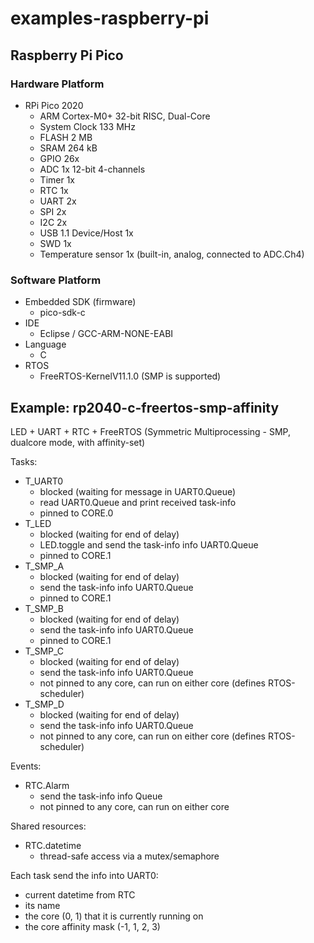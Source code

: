 # examples-raspberry-pi

## Raspberry Pi Pico

### Hardware Platform

- RPi Pico 2020
  - ARM Cortex-M0+ 32-bit RISC, Dual-Core
  - System Clock 133 MHz
  - FLASH 2 MB
  - SRAM 264 kB
  - GPIO 26x
  - ADC 1x 12-bit 4-channels
  - Timer 1x
  - RTC 1x
  - UART 2x
  - SPI 2x
  - I2C 2x
  - USB 1.1 Device/Host 1x
  - SWD 1x
  - Temperature sensor 1x (built-in, analog, connected to ADC.Ch4)

### Software Platform

- Embedded SDK (firmware)
  - pico-sdk-c
- IDE
  - Eclipse / GCC-ARM-NONE-EABI
- Language
  - C
- RTOS
  - FreeRTOS-KernelV11.1.0 (SMP is supported)

## Example: rp2040-c-freertos-smp-affinity
LED + UART + RTC + FreeRTOS (Symmetric Multiprocessing - SMP, dualcore mode, with affinity-set)

Tasks:
- T_UART0
  - blocked (waiting for message in UART0.Queue)
  - read UART0.Queue and print received task-info
  - pinned to CORE.0
- T_LED
  - blocked (waiting for end of delay)
  - LED.toggle and send the task-info info UART0.Queue
  - pinned to CORE.1
- T_SMP_A
  - blocked (waiting for end of delay)
  - send the task-info info UART0.Queue
  - pinned to CORE.1
- T_SMP_B
  - blocked (waiting for end of delay)
  - send the task-info info UART0.Queue
  - pinned to CORE.1
- T_SMP_C
  - blocked (waiting for end of delay)
  - send the task-info info UART0.Queue
  - not pinned to any core, can run on either core (defines RTOS-scheduler)
- T_SMP_D
  - blocked (waiting for end of delay)
  - send the task-info info UART0.Queue
  - not pinned to any core, can run on either core (defines RTOS-scheduler)

Events:
- RTC.Alarm
  - send the task-info info Queue
  - not pinned to any core, can run on either core

Shared resources:
- RTC.datetime
  - thread-safe access via a mutex/semaphore

Each task send the info into UART0:
- current datetime from RTC
- its name
- the core (0, 1) that it is currently running on
- the core affinity mask (-1, 1, 2, 3)
